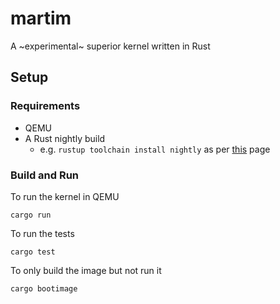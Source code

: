 # martim

A ~experimental~ superior kernel written in Rust

## Setup

### Requirements

* QEMU
* A Rust nightly build
    * e.g. `rustup toolchain install nightly` as
      per [this](https://doc.rust-lang.org/edition-guide/rust-2018/rustup-for-managing-rust-versions.html) page

### Build and Run

To run the kernel in QEMU

```plain
cargo run
```

To run the tests

```plain
cargo test
```

To only build the image but not run it

```plain
cargo bootimage
```